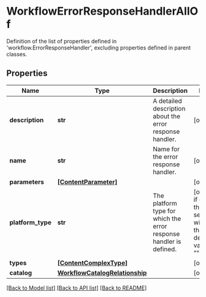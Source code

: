 # WorkflowErrorResponseHandlerAllOf

Definition of the list of properties defined in 'workflow.ErrorResponseHandler', excluding properties defined in parent classes.
## Properties
Name | Type | Description | Notes
------------ | ------------- | ------------- | -------------
**description** | **str** | A detailed description about the error response handler. | [optional] 
**name** | **str** | Name for the error response handler. | [optional] 
**parameters** | [**[ContentParameter]**](ContentParameter.md) |  | [optional] 
**platform_type** | **str** | The platform type for which the error response handler is defined. | [optional]  if omitted the server will use the default value of ""
**types** | [**[ContentComplexType]**](ContentComplexType.md) |  | [optional] 
**catalog** | [**WorkflowCatalogRelationship**](WorkflowCatalogRelationship.md) |  | [optional] 

[[Back to Model list]](../README.md#documentation-for-models) [[Back to API list]](../README.md#documentation-for-api-endpoints) [[Back to README]](../README.md)


